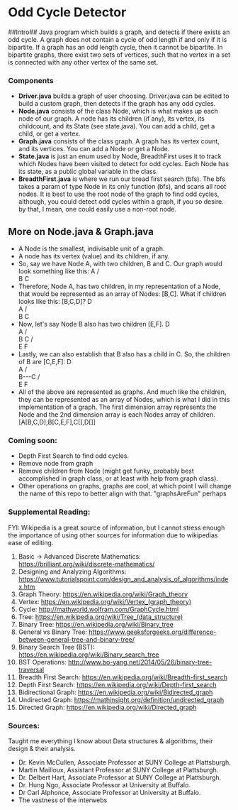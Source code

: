 # Odd Cycle Detector

##Intro##
Java program which builds a graph, and detects if there exists an odd cycle.
A graph does not contain a cycle of odd length if and only if it is bipartite.
If a graph has an odd length cycle, then it cannot be bipartite. In bipartite graphs, there exist two sets of vertices, such that no vertex in a set is connected with any other vertex of the same set.

### Components
- **Driver.java** builds a graph of user choosing. Driver.java can be edited to build a custom graph, then detects if the graph has any odd cycles.
- **Node.java** consists of the class Node, which is what makes up each node of our graph. A node has its children (if any), its vertex, its childcount, and its State (see state.java). You can add a child, get a child, or get a vertex.
- **Graph.java** consists of the class graph. A graph has its vertex count, and its vertices. You can add a Node or get a Node.
- **State.java** is just an enum used by Node, BreadthFirst uses it to track which Nodes have been visited to detect for odd cycles. Each Node has its state, as a public global variable in the class.
- **BreadthFirst.java** is where we run our bread first search (bfs). The bfs takes a param of type Node in its only function (bfs), and scans all root nodes. It is best to use the root node of the graph to find odd cycles, although, you could detect odd cycles within a graph, if you so desire. by that, I mean, one could easily use a non-root node.

## More on Node.java & Graph.java
- A Node is the smallest, indivisable unit of a graph.
- A node has its vertex (value) and its children, if any.
- So, say we have Node A, with two children, B and C. Our graph would look something like this:
                  A
                 / \
                B   C
- Therefore, Node A, has two children, in my representation of a Node, that would be represented as an array of Nodes: [B,C]. What if children looks like this: [B,C,D]?
                    D 
                     \
                      A
                     / \
                    B   C
- Now, let's say Node B also has two children [E,F].
                    D 
                     \
                      A
                     / \
                    B   C
                   / \
                  E   F
- Lastly, we can also establish that B also has a child in C. So, the children of B are [C,E,F]:
                    D 
                     \
                      A
                     / \
                    B---C
                   / \
                  E   F
- All of the above are represented as graphs. And much like the children, they can be represented as an array of Nodes, which is what I did in this implementation of a graph. The first dimension array represents the Node and the 2nd dimension array is each Nodes array of children. [A[B,C,D],B[C,E,F],C[],D[]]




### Coming soon:
- Depth First Search to find odd cycles.
- Remove node from graph
- Remove children from Node (might get funky, probably best accomplished in graph class, or at least with help from graph class).
- Other operations on graphs, graphs are cool, at which point I will change the name of this repo to better align with that. "graphsAreFun" perhaps

### Supplemental Reading:
FYI: Wikipedia is a great source of information, but I cannot stress enough the importance of using other sources for information due to wikipedias ease of editing.

1. Basic -> Advanced Discrete Mathematics: https://brilliant.org/wiki/discrete-mathematics/
2. Designing and Analyzing Algorithms: https://www.tutorialspoint.com/design_and_analysis_of_algorithms/index.htm
3. Graph Theory: https://en.wikipedia.org/wiki/Graph_theory
4. Vertex: https://en.wikipedia.org/wiki/Vertex_(graph_theory)
5. Cycle: http://mathworld.wolfram.com/GraphCycle.html
6. Tree: https://en.wikipedia.org/wiki/Tree_(data_structure)
7. Binary Tree: https://en.wikipedia.org/wiki/Binary_tree
8. General vs Binary Tree: https://www.geeksforgeeks.org/difference-between-general-tree-and-binary-tree/
9. Binary Search Tree (BST): https://en.wikipedia.org/wiki/Binary_search_tree
10. BST Operations: http://www.bo-yang.net/2014/05/26/binary-tree-traversal
11. Breadth First Search: https://en.wikipedia.org/wiki/Breadth-first_search
12. Depth First Search: https://en.wikipedia.org/wiki/Depth-first_search
13. Bidirectional Graph: https://en.wikipedia.org/wiki/Bidirected_graph
14. Undirected Graph: https://mathinsight.org/definition/undirected_graph
15. Directed Graph: https://en.wikipedia.org/wiki/Directed_graph

### Sources:
Taught me everything I know about Data structures & algorithms, their design & their analysis.
- Dr. Kevin McCullen, Associate Professor at SUNY College at Plattsburgh.
- Martin Mailloux, Assistant Professor at SUNY College at Plattsburgh.
- Dr. Delbert Hart, Associate Professor at SUNY College at Plattsburgh.
- Dr. Hung Ngo, Associate Professor at University at Buffalo.
- Dr Carl Alphonce, Associate Professor at University at Buffalo.
- The vastness of the interwebs
